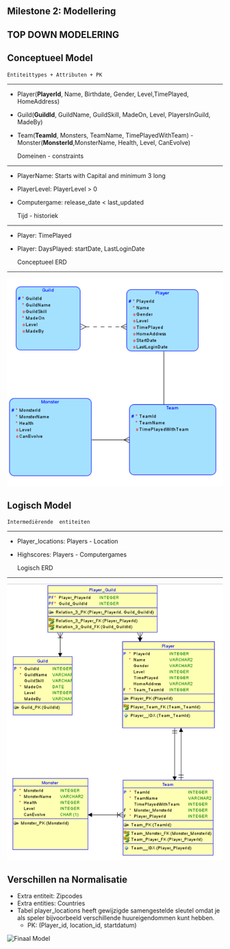 Milestone 2: Modellering
---
TOP DOWN MODELERING
---

Conceptueel Model
---

    Entiteittypes + Attributen + PK
---
- Player(**PlayerId**, Name, Birthdate, Gender, Level,TimePlayed, HomeAddress)
- Guild(**GuildId**, GuildName, GuildSkill, MadeOn, Level, PlayersInGuild, MadeBy)
- Team(**TeamId**, Monsters, TeamName, TimePlayedWithTeam)
-Monster(**MonsterId**,MonsterName, Health, Level, CanEvolve)


    Domeinen - constraints
--- 
- PlayerName: Starts with Capital and minimum 3 long
- PlayerLevel: PlayerLevel > 0
- Computergame: release_date < last_updated


    Tijd - historiek
---
- Player: TimePlayed
- Player: DaysPlayed: startDate, LastLoginDate


    Conceptueel ERD
---

![Conceptueel Model](conceptueel.PNG)

Logisch Model
---

    Intermediërende  entiteiten
---
- Player_locations: Players - Location
- Highscores: Players - Computergames


    Logisch ERD
---

![Logisch Model](logisch.PNG)

Verschillen na Normalisatie
---
- Extra entiteit: Zipcodes
- Extra entities: Countries
- Tabel player_locations heeft gewijzigde samengestelde sleutel omdat je als speler bijvoorbeeld verschillende huureigendommen kunt hebben.
    - PK: (Player_id, location_id, startdatum)

![Finaal Model](Finaal_ERD_M2.png)
